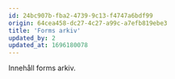 ```yaml
---
id: 24bc907b-fba2-4739-9c13-f4747a6bdf99
origin: 64cea458-dc27-4c27-a99c-a7efb819ebe3
title: 'Forms arkiv'
updated_by: 2
updated_at: 1696180078
---
```

Innehåll forms arkiv.
